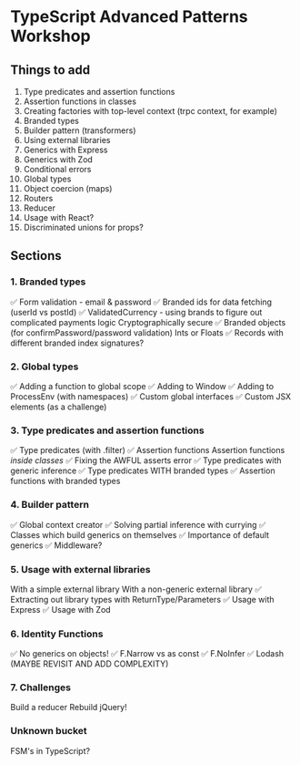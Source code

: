 # TypeScript Advanced Patterns Workshop

## Things to add

1. Type predicates and assertion functions
1. Assertion functions in classes
1. Creating factories with top-level context (trpc context, for example)
1. Branded types
1. Builder pattern (transformers)
1. Using external libraries
1. Generics with Express
1. Generics with Zod
1. Conditional errors
1. Global types
1. Object coercion (maps)
1. Routers
1. Reducer
1. Usage with React?
1. Discriminated unions for props?

## Sections

### 1. Branded types

✅ Form validation - email & password
✅ Branded ids for data fetching (userId vs postId)
✅ ValidatedCurrency - using brands to figure out complicated payments logic
Cryptographically secure
✅ Branded objects (for confirmPassword/password validation)
Ints or Floats
✅ Records with different branded index signatures?

### 2. Global types

✅ Adding a function to global scope
✅ Adding to Window
✅ Adding to ProcessEnv (with namespaces)
✅ Custom global interfaces
✅ Custom JSX elements (as a challenge)

### 3. Type predicates and assertion functions

✅ Type predicates (with .filter)
✅ Assertion functions
Assertion functions _inside classes_
✅ Fixing the AWFUL asserts error
✅ Type predicates with generic inference
✅ Type predicates WITH branded types
✅ Assertion functions with branded types

### 4. Builder pattern

✅ Global context creator
✅ Solving partial inference with currying
✅ Classes which build generics on themselves
✅ Importance of default generics
✅ Middleware?

### 5. Usage with external libraries

With a simple external library
With a non-generic external library
✅ Extracting out library types with ReturnType/Parameters
✅ Usage with Express
✅ Usage with Zod

### 6. Identity Functions

✅ No generics on objects!
✅ F.Narrow vs as const
✅ F.NoInfer
✅ Lodash (MAYBE REVISIT AND ADD COMPLEXITY)

<!-- satisfies -->

<!-- Custom satisfies -->

### 7. Challenges

Build a reducer
Rebuild jQuery!

### Unknown bucket

FSM's in TypeScript?
